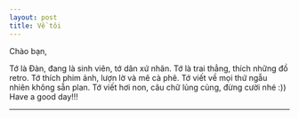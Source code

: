 ```yaml
---
layout: post
title: Về tôi 
---
```


Chào bạn, 

Tớ là Đàn, đang là sinh viên, tớ dân xứ nhãn.
Tớ là trai thẳng, thích những đồ retro.
Tớ thích phim ảnh, lượn lờ và mê cà phê.
Tớ viết về mọi thứ ngẫu nhiên không sẵn plan.
Tớ viết hơi non, câu chữ lủng củng, đừng cười nhé :)) 
Have a good day!!!



------------------


